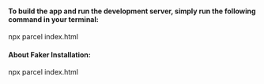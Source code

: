 <div>
  <h4>To build the app and run the development server, simply run the following command in your terminal:</h4>
  npx parcel index.html
</div>

<div>
  <h4>About Faker Installation:</h4>
  npx parcel index.html
</div>
